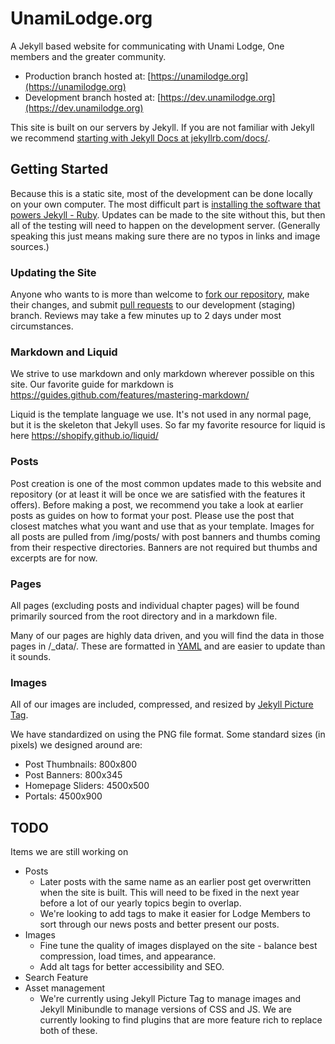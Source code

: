 # UnamiLodge.org
A Jekyll based website for communicating with Unami Lodge, One members and the greater community.

* Production branch hosted at: [https://unamilodge.org](https://unamilodge.org)
* Development branch hosted at: [https://dev.unamilodge.org](https://dev.unamilodge.org)

This site is built on our servers by Jekyll. If you are not familiar with Jekyll we recommend [starting with Jekyll Docs at jekyllrb.com/docs/](https://jekyllrb.com/docs/).

## Getting Started
Because this is a static site, most of the development can be done locally on your own computer. The most difficult part is [installing the software that powers Jekyll - Ruby](https://jekyllrb.com/docs/installation/). Updates can be made to the site without this, but then all of the testing will need to happen on the development server. (Generally speaking this just means making sure there are no typos in links and image sources.)

### Updating the Site
Anyone who wants to is more than welcome to [fork our repository](https://help.github.com/en/github/getting-started-with-github/fork-a-repo), make their changes, and submit [pull requests](https://help.github.com/en/github/collaborating-with-issues-and-pull-requests/about-pull-requests) to our development (staging) branch. Reviews may take a few minutes up to 2 days under most circumstances.

### Markdown and Liquid
We strive to use markdown and only markdown wherever possible on this site. Our favorite guide for markdown is https://guides.github.com/features/mastering-markdown/

Liquid is the template language we use. It's not used in any normal page, but it is the skeleton that Jekyll uses. So far my favorite resource for liquid is here https://shopify.github.io/liquid/

### Posts
Post creation is one of the most common updates made to this website and repository (or at least it will be once we are satisfied with the features it offers). Before making a post, we recommend you take a look at earlier posts as guides on how to format your post. Please use the post that closest matches what you want and use that as your template. Images for all posts are pulled from /img/posts/ with post banners and thumbs coming from their respective directories. Banners are not required but thumbs and excerpts are for now.

### Pages
All pages (excluding posts and individual chapter pages) will be found primarily sourced from the root directory and in a markdown file.

Many of our pages are highly data driven, and you will find the data in those pages in /_data/. These are formatted in [YAML](https://en.wikipedia.org/wiki/YAML) and are easier to update than it sounds.

### Images
All of our images are included, compressed, and resized by [Jekyll Picture Tag](https://rbuchberger.github.io/jekyll_picture_tag/).

We have standardized on using the PNG file format. Some standard sizes (in pixels) we designed around are:
- Post Thumbnails: 800x800
- Post Banners: 800x345
- Homepage Sliders: 4500x500
- Portals: 4500x900

## TODO
Items we are still working on
- Posts
  - Later posts with the same name as an earlier post get overwritten when the site is built. This will need to be fixed in the next year before a lot of our yearly topics begin to overlap.
  - We're looking to add tags to make it easier for Lodge Members to sort through our news posts and better present our posts.
- Images
  - Fine tune the quality of images displayed on the site - balance best compression, load times, and appearance.
  - Add alt tags for better accessibility and SEO.
- Search Feature
- Asset management
  - We're currently using Jekyll Picture Tag to manage images and Jekyll Minibundle to manage versions of CSS and JS. We are currently looking to find plugins that are more feature rich to replace both of these.
